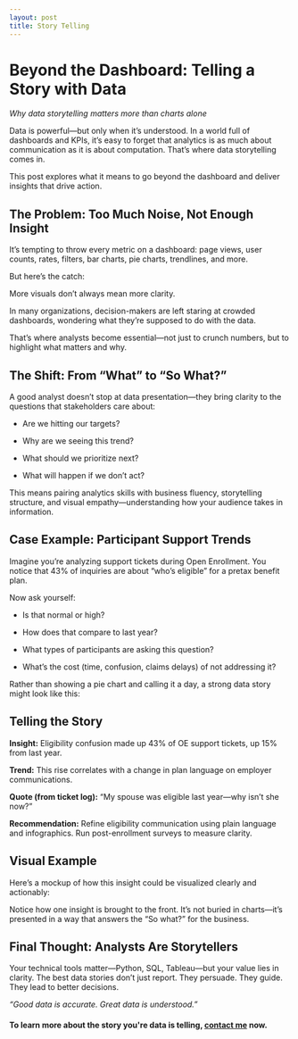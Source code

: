 ```yaml
---
layout: post
title: Story Telling
---
```


# Beyond the Dashboard: Telling a Story with Data

*Why data storytelling matters more than charts alone*
 
Data is powerful—but only when it’s understood. In a world full of dashboards and KPIs, it’s easy to forget that analytics is as much about communication as it is about computation. That’s where data storytelling comes in.

This post explores what it means to go beyond the dashboard and deliver insights that drive action.

## The Problem: Too Much Noise, Not Enough Insight

It’s tempting to throw every metric on a dashboard: page views, user counts, rates, filters, bar charts, pie charts, trendlines, and more.

But here’s the catch:

More visuals don’t always mean more clarity.

In many organizations, decision-makers are left staring at crowded dashboards, wondering what they’re supposed to do with the data.

That’s where analysts become essential—not just to crunch numbers, but to highlight what matters and why.

## The Shift: From “What” to “So What?”

A good analyst doesn’t stop at data presentation—they bring clarity to the questions that stakeholders care about:

* Are we hitting our targets?
 
* Why are we seeing this trend?
 
* What should we prioritize next?
 
* What will happen if we don’t act?
 
This means pairing analytics skills with business fluency, storytelling structure, and visual empathy—understanding how your audience takes in information.

## Case Example: Participant Support Trends

Imagine you’re analyzing support tickets during Open Enrollment. You notice that 43% of inquiries are about “who’s eligible” for a pretax benefit plan.

Now ask yourself:

* Is that normal or high?
 
* How does that compare to last year?
 
* What types of participants are asking this question?
 
* What’s the cost (time, confusion, claims delays) of not addressing it?
 
Rather than showing a pie chart and calling it a day, a strong data story might look like this:

## Telling the Story

**Insight:** Eligibility confusion made up 43% of OE support tickets, up 15% from last year.

**Trend:** This rise correlates with a change in plan language on employer communications.

**Quote (from ticket log):** “My spouse was eligible last year—why isn’t she now?”

**Recommendation:** Refine eligibility communication using plain language and infographics. Run post-enrollment surveys to measure clarity.

## Visual Example

Here’s a mockup of how this insight could be visualized clearly and actionably:

Notice how one insight is brought to the front. It’s not buried in charts—it’s presented in a way that answers the “So what?” for the business.

## Final Thought: Analysts Are Storytellers

Your technical tools matter—Python, SQL, Tableau—but your value lies in clarity. The best data stories don’t just report. They persuade. They guide. They lead to better decisions.

*“Good data is accurate. Great data is understood.”*


#### To learn more about the story you're data is telling, [contact me](contact.md) now.


